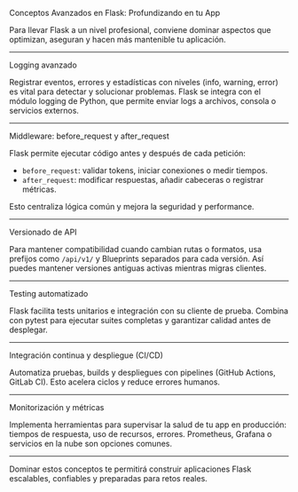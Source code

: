 Conceptos Avanzados en Flask: Profundizando en tu App

Para llevar Flask a un nivel profesional, conviene dominar aspectos que optimizan, aseguran y hacen más mantenible tu aplicación.

---

Logging avanzado

Registrar eventos, errores y estadísticas con niveles (info, warning, error) es vital para detectar y solucionar problemas. Flask se integra con el módulo logging de Python, que permite enviar logs a archivos, consola o servicios externos.

---

Middleware: before_request y after_request

Flask permite ejecutar código antes y después de cada petición:

- `before_request`: validar tokens, iniciar conexiones o medir tiempos.
- `after_request`: modificar respuestas, añadir cabeceras o registrar métricas.

Esto centraliza lógica común y mejora la seguridad y performance.

---

Versionado de API

Para mantener compatibilidad cuando cambian rutas o formatos, usa prefijos como `/api/v1/` y Blueprints separados para cada versión. Así puedes mantener versiones antiguas activas mientras migras clientes.

---

Testing automatizado

Flask facilita tests unitarios e integración con su cliente de prueba. Combina con pytest para ejecutar suites completas y garantizar calidad antes de desplegar.

---

Integración continua y despliegue (CI/CD)

Automatiza pruebas, builds y despliegues con pipelines (GitHub Actions, GitLab CI). Esto acelera ciclos y reduce errores humanos.

---

Monitorización y métricas

Implementa herramientas para supervisar la salud de tu app en producción: tiempos de respuesta, uso de recursos, errores. Prometheus, Grafana o servicios en la nube son opciones comunes.

---

Dominar estos conceptos te permitirá construir aplicaciones Flask escalables, confiables y preparadas para retos reales.